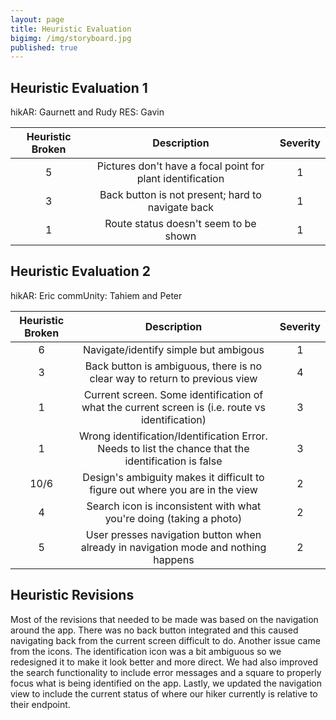 ```yaml
---
layout: page
title: Heuristic Evaluation
bigimg: /img/storyboard.jpg
published: true
---
```


## Heuristic Evaluation 1

hikAR: Gaurnett and Rudy
RES: Gavin 

| Heuristic Broken | Description | Severity |
| :----: | :----: | :----: |
| 5 | Pictures don't have a focal point for plant identification | 1 |
| 3 | Back button is not present; hard to navigate back | 1 |
| 1 | Route status doesn't seem to be shown | 1 |

## Heuristic Evaluation 2

hikAR: Eric
commUnity: Tahiem and Peter

| Heuristic Broken | Description | Severity |
| :----: | :----: | :----: |
| 6 | Navigate/identify simple but ambigous | 1 |
| 3 | Back button is ambiguous, there is no clear way to return to previous view | 4 |
| 1 | Current screen. Some identification of what the current screen is (i.e. route vs identification) | 3 |
| 1 | Wrong identification/Identification Error. Needs to list the chance that the identification is false | 3 |
| 10/6 | Design's ambiguity makes it difficult to figure out where you are in the view | 2 |
| 4 | Search icon is inconsistent with what you're doing (taking a photo) | 2 |
| 5 | User presses navigation button when already in navigation mode and nothing happens | 2 |

## Heuristic Revisions 

Most of the revisions that needed to be made was based on the navigation around the app. There was no back button integrated and this caused navigating back from the current screen difficult to do. Another issue came from the icons. The identification icon was a bit ambiguous so we redesigned it to make it look better and more direct. We had also improved the search functionality to include error messages and a square to properly focus what is being identified on the app. Lastly, we updated the navigation view to include the current status of where our hiker currently is relative to their endpoint.
